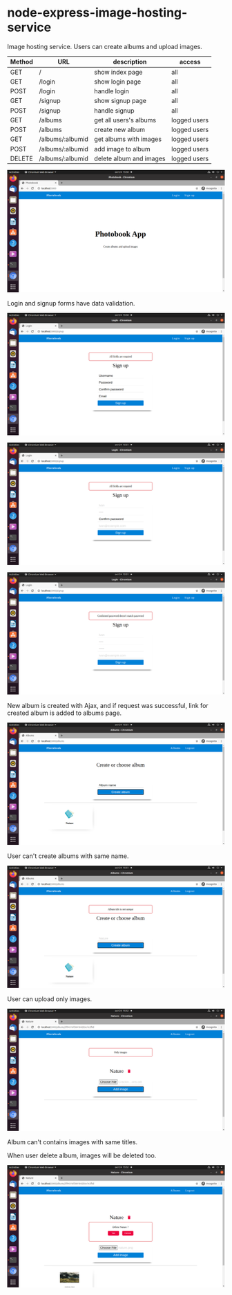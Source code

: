 # node-express-image-hosting-service
Image hosting service. Users can create albums and upload images.

Method | URL | description | access
-------|---- | ------------|--------
GET       |/                                    | show index page              | all
GET       |/login                               | show login page              | all
POST      |/login                               | handle login                 | all
GET       |/signup                              | show signup page             | all
POST      |/signup                              | handle signup                | all
GET       |/albums                              | get all users's albums       | logged users
POST      |/albums                              | create new album             | logged users
GET       |/albums/:albumid                     | get albums with images       | logged users
POST      |/albums/:albumid                     | add image to album           | logged users
DELETE    |/albums/:albumid                     | delete album and images      | logged users


![Index page](https://raw.githubusercontent.com/ivanmmarkovic/node-express-image-hosting-service/main/project%20images/1.png)

Login and signup forms have data validation.

![Sign up page](https://raw.githubusercontent.com/ivanmmarkovic/node-express-image-hosting-service/main/project%20images/2.png)

![Sign up page](https://raw.githubusercontent.com/ivanmmarkovic/node-express-image-hosting-service/main/project%20images/3.png)

![Sign up page](https://raw.githubusercontent.com/ivanmmarkovic/node-express-image-hosting-service/main/project%20images/4.png)

New album is created with Ajax, and if request was successful, link for created album is added to albums page.

![Albums page](https://raw.githubusercontent.com/ivanmmarkovic/node-express-image-hosting-service/main/project%20images/5.png)

User can't create albums with same name.

![Albums page](https://raw.githubusercontent.com/ivanmmarkovic/node-express-image-hosting-service/main/project%20images/6.png)

User can upload only images. 

![Albums page](https://raw.githubusercontent.com/ivanmmarkovic/node-express-image-hosting-service/main/project%20images/7.png)

Album can't contains images with same titles.

When user delete album, images will be deleted too.

![Albums page](https://raw.githubusercontent.com/ivanmmarkovic/node-express-image-hosting-service/main/project%20images/9.png)
